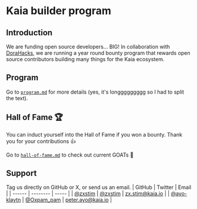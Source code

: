 # Kaia builder program

## Introduction
We are funding open source developers... BIG! In collaboration with [DoraHacks](https://dorahacks.io), we are running a year round bounty program that rewards open source contributors building many things for the Kaia ecosystem.

## Program
Go to [`program.md`](/builder-program/program.md) for more details (yes, it's longgggggggg so I had to split the text).

## Hall of Fame 🏆
You can induct yourself into the Hall of Fame if you won a bounty. Thank you for your contributions 👍

Go to [`hall-of-fame.md`](/buildathon/hall-of-fame.md) to check out current GOATs 🐐

## Support
Tag us directly on GitHub or X, or send us an email.
| GitHub | Twitter | Email |
| ------ | -------- | ----- |
| [@zxstim](https://github.com/zxstim) | [@zxstim](https://x.com/zxstim) | zx.stim@kaia.io |
| [@ayo-klaytn](https://github.com/ayo-klaytn) | [@Oxpam_pam](https://x.com/Oxpam_pam) | peter.ayo@kaia.io |